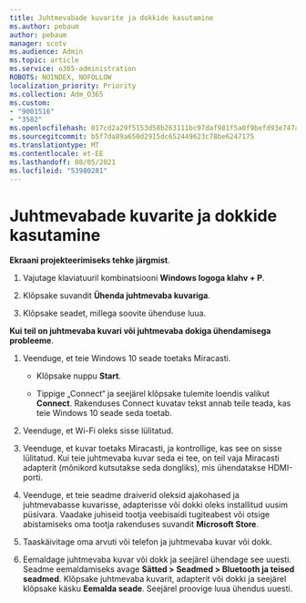 ```yaml
---
title: Juhtmevabade kuvarite ja dokkide kasutamine
ms.author: pebaum
author: pebaum
manager: scotv
ms.audience: Admin
ms.topic: article
ms.service: o365-administration
ROBOTS: NOINDEX, NOFOLLOW
localization_priority: Priority
ms.collection: Adm_O365
ms.custom:
- "9001516"
- "3582"
ms.openlocfilehash: 017cd2a29f5153d58b263111bc97daf981f5a0f9befd93e747a06c7e22f01cd7
ms.sourcegitcommit: b5f7da89a650d2915dc652449623c78be6247175
ms.translationtype: MT
ms.contentlocale: et-EE
ms.lasthandoff: 08/05/2021
ms.locfileid: "53980281"
---
```

# <a name="use-wireless-displays-or-docks"></a>Juhtmevabade kuvarite ja dokkide kasutamine

**Ekraani projekteerimiseks tehke järgmist**.

1. Vajutage klaviatuuril kombinatsiooni **Windows logoga klahv + P**.

2. Klõpsake suvandit **Ühenda juhtmevaba kuvariga**.

3. Klõpsake seadet, millega soovite ühenduse luua.

**Kui teil on juhtmevaba kuvari või juhtmevaba dokiga ühendamisega probleeme**.

1. Veenduge, et teie Windows 10 seade toetaks Miracasti. 

    - Klõpsake nuppu **Start**.
    
    - Tippige „Connect“ ja seejärel klõpsake tulemite loendis valikut **Connect**. Rakenduses Connect kuvatav tekst annab teile teada, kas teie Windows 10 seade seda toetab. 

2. Veenduge, et Wi-Fi oleks sisse lülitatud. 

3. Veenduge, et kuvar toetaks Miracasti, ja kontrollige, kas see on sisse lülitatud. Kui teie juhtmevaba kuvar seda ei tee, on teil vaja Miracasti adapterit (mõnikord kutsutakse seda dongliks), mis ühendatakse HDMI-porti.

4. Veenduge, et teie seadme draiverid oleksid ajakohased ja juhtmevabasse kuvarisse, adapterisse või dokki oleks installitud uusim püsivara. Vaadake juhiseid tootja veebisaidi tugiteabest või otsige abistamiseks oma tootja rakenduses suvandit **Microsoft Store**.

5. Taaskäivitage oma arvuti või telefon ja juhtmevaba kuvar või dokk.

6. Eemaldage juhtmevaba kuvar või dokk ja seejärel ühendage see uuesti. Seadme eemaldamiseks avage **Sätted > Seadmed > Bluetooth ja teised seadmed**. Klõpsake juhtmevaba kuvarit, adapterit või dokki ja seejärel klõpsake käsku **Eemalda seade**. Seejärel proovige luua ühendus uuesti.

